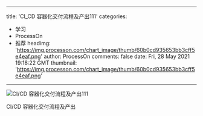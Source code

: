 
---
title: 'CI_CD 容器化交付流程及产出111'
categories: 
 - 学习
 - ProcessOn
 - 推荐
headimg: 'https://img.processon.com/chart_image/thumb/60b0cd935653bb3cff5e4eaf.png'
author: ProcessOn
comments: false
date: Fri, 28 May 2021 19:18:22 GMT
thumbnail: 'https://img.processon.com/chart_image/thumb/60b0cd935653bb3cff5e4eaf.png'
---

<div>   
<img class="thumb" alt="CI/CD 容器化交付流程及产出111" src="https://img.processon.com/chart_image/thumb/60b0cd935653bb3cff5e4eaf.png" referrerpolicy="no-referrer">
<p>CI/CD 容器化交付流程及产出</p>  
</div>
            